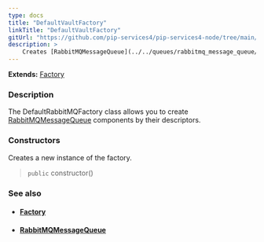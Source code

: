```yaml
---
type: docs
title: "DefaultVaultFactory"
linkTitle: "DefaultVaultFactory"
gitUrl: "https://github.com/pip-services4/pip-services4-node/tree/main/pip-services4-vault-node"
description: > 
    Creates [RabbitMQMessageQueue](../../queues/rabbitmq_message_queue/)  components by their descriptors.
---
```


**Extends:** [Factory](../../../components/build/factory)

### Description

The DefaultRabbitMQFactory class allows you to create [RabbitMQMessageQueue](../../queues/rabbitmq_message_queue/) components by their descriptors.

### Constructors

Creates a new instance of the factory.

> `public` constructor()


### See also
- #### [Factory](../../../components/build/factory)
- #### [RabbitMQMessageQueue](../../queues/rabbitmq_message_queue)

